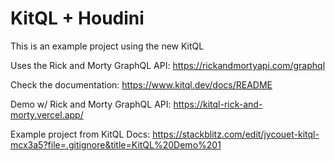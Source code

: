 # KitQL + Houdini

This is an example project using the new KitQL

Uses the Rick and Morty GraphQL API:
https://rickandmortyapi.com/graphql

Check the documentation: https://www.kitql.dev/docs/README

Demo w/ Rick and Morty GraphQL API:
https://kitql-rick-and-morty.vercel.app/

Example project from KitQL Docs:
https://stackblitz.com/edit/jycouet-kitql-mcx3a5?file=.gitignore&title=KitQL%20Demo%201
